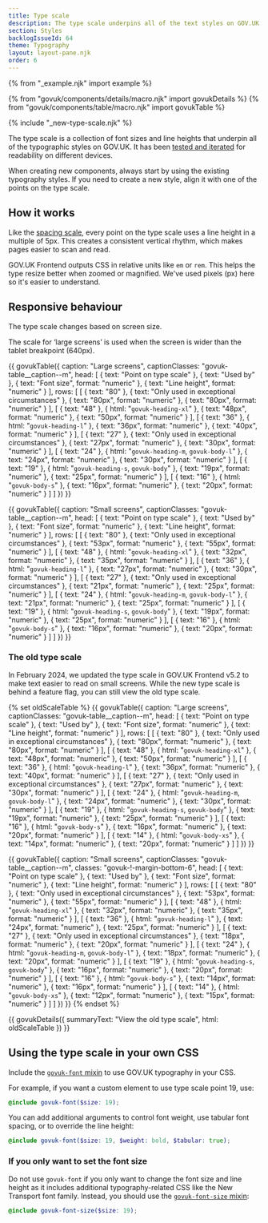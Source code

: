 ```yaml
---
title: Type scale
description: The type scale underpins all of the text styles on GOV.UK
section: Styles
backlogIssueId: 64
theme: Typography
layout: layout-pane.njk
order: 6
---
```


{% from "_example.njk" import example %}

{% from "govuk/components/details/macro.njk" import govukDetails %}
{% from "govuk/components/table/macro.njk" import govukTable %}

{% include "_new-type-scale.njk" %}

The type scale is a collection of font sizes and line heights that underpin all of the typographic styles on GOV.UK. It has been [tested and iterated](https://designnotes.blog.gov.uk/2022/12/12/making-the-gov-uk-frontend-typography-scale-more-accessible/) for readability on different devices.

When creating new components, always start by using the existing typography styles. If you need to create a new style, align it with one of the points on the type scale.

## How it works

Like the [spacing scale](/styles/spacing/), every point on the type scale uses a line height in a multiple of 5px. This creates a consistent vertical rhythm, which makes pages easier to scan and read.

GOV.UK Frontend outputs CSS in relative units like `em` or `rem`. This helps the type resize better when zoomed or magnified. We've used pixels (px) here so it's easier to understand.

## Responsive behaviour

The type scale changes based on screen size.

The scale for ‘large screens’ is used when the screen is wider than the tablet breakpoint (640px).

{{ govukTable({
  caption: "Large screens",
  captionClasses: "govuk-table__caption--m",
  head: [
    {
      text: "Point on type scale"
    },
    {
      text: "Used by"
    },
    {
      text: "Font size",
      format: "numeric"
    },
    {
      text: "Line height",
      format: "numeric"
    }
  ],
  rows: [
    [
      {
        text: "80"
      },
      {
        text: "Only used in exceptional circumstances"
      },
      {
        text: "80px",
        format: "numeric"
      },
      {
        text: "80px",
        format: "numeric"
      }
    ],
    [
      {
        text: "48"
      },
      {
        html: "<code>govuk-heading-xl</code>"
      },
      {
        text: "48px",
        format: "numeric"
      },
      {
        text: "50px",
        format: "numeric"
      }
    ],
    [
      {
        text: "36"
      },
      {
        html: "<code>govuk-heading-l</code>"
      },
      {
        text: "36px",
        format: "numeric"
      },
      {
        text: "40px",
        format: "numeric"
      }
    ],
    [
      {
        text: "27"
      },
      {
        text: "Only used in exceptional circumstances"
      },
      {
        text: "27px",
        format: "numeric"
      },
      {
        text: "30px",
        format: "numeric"
      }
    ],
    [
      {
        text: "24"
      },
      {
        html: "<code>govuk-heading-m</code>, <code>govuk-body-l</code>"
      },
      {
        text: "24px",
        format: "numeric"
      },
      {
        text: "30px",
        format: "numeric"
      }
    ],
    [
      {
        text: "19"
      },
      {
        html: "<code>govuk-heading-s</code>, <code>govuk-body</code>"
      },
      {
        text: "19px",
        format: "numeric"
      },
      {
        text: "25px",
        format: "numeric"
      }
    ],
    [
      {
        text: "16"
      },
      {
        html: "<code>govuk-body-s</code>"
      },
      {
        text: "16px",
        format: "numeric"
      },
      {
        text: "20px",
        format: "numeric"
      }
    ]
  ]
}) }}

{{ govukTable({
  caption: "Small screens",
  captionClasses: "govuk-table__caption--m",
  head: [
    {
      text: "Point on type scale"
    },
    {
      text: "Used by"
    },
    {
      text: "Font size",
      format: "numeric"
    },
    {
      text: "Line height",
      format: "numeric"
    }
  ],
  rows: [
    [
      {
        text: "80"
      },
      {
        text: "Only used in exceptional circumstances"
      },
      {
        text: "53px",
        format: "numeric"
      },
      {
        text: "55px",
        format: "numeric"
      }
    ],
    [
      {
        text: "48"
      },
      {
        html: "<code>govuk-heading-xl</code>"
      },
      {
        text: "32px",
        format: "numeric"
      },
      {
        text: "35px",
        format: "numeric"
      }
    ],
    [
      {
        text: "36"
      },
      {
        html: "<code>govuk-heading-l</code>"
      },
      {
        text: "27px",
        format: "numeric"
      },
      {
        text: "30px",
        format: "numeric"
      }
    ],
    [
      {
        text: "27"
      },
      {
        text: "Only used in exceptional circumstances"
      },
      {
        text: "21px",
        format: "numeric"
      },
      {
        text: "25px",
        format: "numeric"
      }
    ],
    [
      {
        text: "24"
      },
      {
        html: "<code>govuk-heading-m</code>, <code>govuk-body-l</code>"
      },
      {
        text: "21px",
        format: "numeric"
      },
      {
        text: "25px",
        format: "numeric"
      }
    ],
    [
      {
        text: "19"
      },
      {
        html: "<code>govuk-heading-s</code>, <code>govuk-body</code>"
      },
      {
        text: "19px",
        format: "numeric"
      },
      {
        text: "25px",
        format: "numeric"
      }
    ],
    [
      {
        text: "16"
      },
      {
        html: "<code>govuk-body-s</code>"
      },
      {
        text: "16px",
        format: "numeric"
      },
      {
        text: "20px",
        format: "numeric"
      }
    ]
  ]
}) }}

### The old type scale

In February 2024, we updated the type scale in GOV.UK Frontend v5.2 to make text easier to read on small screens. While the new type scale is behind a feature flag, you can still view the old type scale.

{% set oldScaleTable %}
{{ govukTable({
    caption: "Large screens",
    captionClasses: "govuk-table__caption--m",
    head: [
      {
        text: "Point on type scale"
      },
      {
        text: "Used by"
      },
      {
        text: "Font size",
        format: "numeric"
      },
      {
        text: "Line height",
        format: "numeric"
      }
    ],
    rows: [
      [
        {
          text: "80"
        },
        {
          text: "Only used in exceptional circumstances"
        },
        {
          text: "80px",
          format: "numeric"
        },
        {
          text: "80px",
          format: "numeric"
        }
      ],
      [
        {
          text: "48"
        },
        {
          html: "<code>govuk-heading-xl</code>"
        },
        {
          text: "48px",
          format: "numeric"
        },
        {
          text: "50px",
          format: "numeric"
        }
      ],
      [
        {
          text: "36"
        },
        {
          html: "<code>govuk-heading-l</code>"
        },
        {
          text: "36px",
          format: "numeric"
        },
        {
          text: "40px",
          format: "numeric"
        }
      ],
      [
        {
          text: "27"
        },
        {
          text: "Only used in exceptional circumstances"
        },
        {
          text: "27px",
          format: "numeric"
        },
        {
          text: "30px",
          format: "numeric"
        }
      ],
      [
        {
          text: "24"
        },
        {
          html: "<code>govuk-heading-m</code>, <code>govuk-body-l</code>"
        },
        {
          text: "24px",
          format: "numeric"
        },
        {
          text: "30px",
          format: "numeric"
        }
      ],
      [
        {
          text: "19"
        },
        {
          html: "<code>govuk-heading-s</code>, <code>govuk-body</code>"
        },
        {
          text: "19px",
          format: "numeric"
        },
        {
          text: "25px",
          format: "numeric"
        }
      ],
      [
        {
          text: "16"
        },
        {
          html: "<code>govuk-body-s</code>"
        },
        {
          text: "16px",
          format: "numeric"
        },
        {
          text: "20px",
          format: "numeric"
        }
      ],
      [
        {
          text: "14"
        },
        {
          html: "<code>govuk-body-xs</code>"
        },
        {
          text: "14px",
          format: "numeric"
        },
        {
          text: "20px",
          format: "numeric"
        }
      ]
    ]
  }) }}

{{ govukTable({
    caption: "Small screens",
    captionClasses: "govuk-table__caption--m",
    classes: "govuk-!-margin-bottom-6",
    head: [
      {
        text: "Point on type scale"
      },
      {
        text: "Used by"
      },
      {
        text: "Font size",
        format: "numeric"
      },
      {
        text: "Line height",
        format: "numeric"
      }
    ],
    rows: [
      [
        {
          text: "80"
        },
        {
          text: "Only used in exceptional circumstances"
        },
        {
          text: "53px",
          format: "numeric"
        },
        {
          text: "55px",
          format: "numeric"
        }
      ],
      [
        {
          text: "48"
        },
        {
          html: "<code>govuk-heading-xl</code>"
        },
        {
          text: "32px",
          format: "numeric"
        },
        {
          text: "35px",
          format: "numeric"
        }
      ],
      [
        {
          text: "36"
        },
        {
          html: "<code>govuk-heading-l</code>"
        },
        {
          text: "24px",
          format: "numeric"
        },
        {
          text: "25px",
          format: "numeric"
        }
      ],
      [
        {
          text: "27"
        },
        {
          text: "Only used in exceptional circumstances"
        },
        {
          text: "18px",
          format: "numeric"
        },
        {
          text: "20px",
          format: "numeric"
        }
      ],
      [
        {
          text: "24"
        },
        {
          html: "<code>govuk-heading-m</code>, <code>govuk-body-l</code>"
        },
        {
          text: "18px",
          format: "numeric"
        },
        {
          text: "20px",
          format: "numeric"
        }
      ],
      [
        {
          text: "19"
        },
        {
          html: "<code>govuk-heading-s</code>, <code>govuk-body</code>"
        },
        {
          text: "16px",
          format: "numeric"
        },
        {
          text: "20px",
          format: "numeric"
        }
      ],
      [
        {
          text: "16"
        },
        {
          html: "<code>govuk-body-s</code>"
        },
        {
          text: "14px",
          format: "numeric"
        },
        {
          text: "16px",
          format: "numeric"
        }
      ],
      [
        {
          text: "14"
        },
        {
          html: "<code>govuk-body-xs</code>"
        },
        {
          text: "12px",
          format: "numeric"
        },
        {
          text: "15px",
          format: "numeric"
        }
      ]
    ]
  }) }}
{% endset %}

{{ govukDetails({
  summaryText: "View the old type scale",
  html: oldScaleTable
}) }}

## Using the type scale in your own CSS

Include the [`govuk-font` mixin](https://frontend.design-system.service.gov.uk/sass-api-reference/#govuk-font) to use GOV.UK typography in your CSS.

For example, if you want a custom element to use type scale point 19, use:

```scss
@include govuk-font($size: 19);
```

You can add additional arguments to control font weight, use tabular font spacing, or to override the line height:

```scss
@include govuk-font($size: 19, $weight: bold, $tabular: true);
```

### If you only want to set the font size

Do not use `govuk-font` if you only want to change the font size and line height as it includes additional typography-related CSS like the New Transport font family. Instead, you should use the [`govuk-font-size` mixin](https://frontend.design-system.service.gov.uk/sass-api-reference/#govuk-font-size):

```scss
@include govuk-font-size($size: 19);
```
